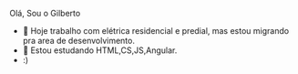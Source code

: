 Olá, Sou o Gilberto

- 🔭 Hoje trabalho com elétrica residencial e predial, mas estou migrando pra area de desenvolvimento.
- 🌱 Estou estudando HTML,CS,JS,Angular.
- :)
